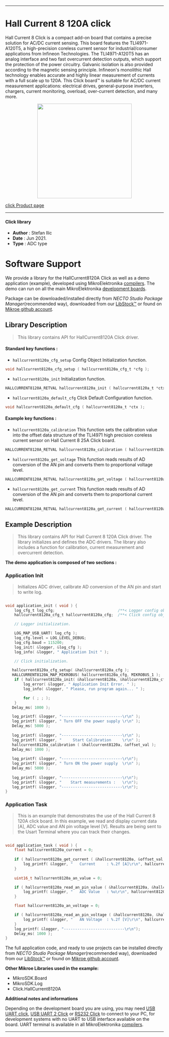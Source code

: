 
---
# Hall Current 8 120A click

Hall Current 8 Click is a compact add-on board that contains a precise solution for AC/DC current sensing. This board features the TLI4971-A120T5, a high-precision coreless current sensor for industrial/consumer applications from Infineon Technologies. The TLI4971-A120T5 has an analog interface and two fast overcurrent detection outputs, which support the protection of the power circuitry. Galvanic isolation is also provided according to the magnetic sensing principle. Infineon's monolithic Hall technology enables accurate and highly linear measurement of currents with a full scale up to 120A. This Click board™ is suitable for AC/DC current measurement applications: electrical drives, general-purpose inverters, chargers, current monitoring, overload, over-current detection, and many more.

<p align="center">
  <img src="https://download.mikroe.com/images/click_for_ide/hallcurrent8120a_click.png" height=300px>
</p>

[click Product page](https://www.mikroe.com/hall-current-8-click-120a)

---


#### Click library

- **Author**        : Stefan Ilic
- **Date**          : Jun 2021.
- **Type**          : ADC type


# Software Support

We provide a library for the HallCurrent8120A Click
as well as a demo application (example), developed using MikroElektronika
[compilers](https://www.mikroe.com/necto-studio).
The demo can run on all the main MikroElektronika [development boards](https://www.mikroe.com/development-boards).

Package can be downloaded/installed directly from *NECTO Studio Package Manager*(recommended way), downloaded from our [LibStock&trade;](https://libstock.mikroe.com) or found on [Mikroe github account](https://github.com/MikroElektronika/mikrosdk_click_v2/tree/master/clicks).

## Library Description

> This library contains API for HallCurrent8120A Click driver.

#### Standard key functions :

- `hallcurrent8120a_cfg_setup` Config Object Initialization function.
```c
void hallcurrent8120a_cfg_setup ( hallcurrent8120a_cfg_t *cfg );
```

- `hallcurrent8120a_init` Initialization function.
```c
HALLCURRENT8120A_RETVAL hallcurrent8120a_init ( hallcurrent8120a_t *ctx, hallcurrent8120a_cfg_t *cfg );
```

- `hallcurrent8120a_default_cfg` Click Default Configuration function.
```c
void hallcurrent8120a_default_cfg ( hallcurrent8120a_t *ctx );
```

#### Example key functions :

- `hallcurrent8120a_calibration` This function sets the calibration value into the offset data structure of the TLI4971 high precision coreless current sensor on Hall Current 8 25A Click board.
```c
HALLCURRENT8120A_RETVAL hallcurrent8120a_calibration ( hallcurrent8120a_t *ctx, hallcurrent8120a_offset_t *offset_val );
```

- `hallcurrent8120a_get_voltage` This function reads results of AD conversion of the AN pin and converts them to proportional voltage level.
```c
HALLCURRENT8120A_RETVAL hallcurrent8120a_get_voltage ( hallcurrent8120a_t *ctx, float *avr_voltage );
```

- `hallcurrent8120a_get_current` This function reads results of AD conversion of the AN pin and converts them to proportional current level.
```c
HALLCURRENT8120A_RETVAL hallcurrent8120a_get_current ( hallcurrent8120a_t *ctx, hallcurrent8120a_offset_t *offset_val, float *current );
```

## Example Description

> This library contains API for Hall Current 8 120A Click driver. The library initializes and defines the ADC drivers. The library also includes a function for calibration, current measurement and overcurrent detection.

**The demo application is composed of two sections :**

### Application Init

> Initializes ADC driver, calibrate AD conversion of the AN pin and start to write log.

```c

void application_init ( void ) {
    log_cfg_t log_cfg;                            /**< Logger config object. */
    hallcurrent8120a_cfg_t hallcurrent8120a_cfg;  /**< Click config object. */

    // Logger initialization.

    LOG_MAP_USB_UART( log_cfg );
    log_cfg.level = LOG_LEVEL_DEBUG;
    log_cfg.baud = 115200;
    log_init( &logger, &log_cfg );
    log_info( &logger, " Application Init " );

    // Click initialization.

   hallcurrent8120a_cfg_setup( &hallcurrent8120a_cfg );
   HALLCURRENT8120A_MAP_MIKROBUS( hallcurrent8120a_cfg, MIKROBUS_1 );
    if ( hallcurrent8120a_init( &hallcurrent8120a, &hallcurrent8120a_cfg ) == ADC_ERROR ) {
        log_error( &logger, " Application Init Error. " );
        log_info( &logger, " Please, run program again... " );

        for ( ; ; );
    }
   Delay_ms( 1000 );

   log_printf( &logger, "---------------------------\r\n" );
   log_printf( &logger, " Turn OFF the power supply \r\n" );
   Delay_ms( 5000 );
   
   log_printf( &logger, "---------------------------\r\n" );
   log_printf( &logger, "     Start Calibration     \r\n" );
   hallcurrent8120a_calibration ( &hallcurrent8120a, &offset_val );
   Delay_ms( 1000 );
   
   log_printf( &logger, "---------------------------\r\n");
   log_printf( &logger, " Turn ON the power supply  \r\n" );
   Delay_ms( 5000 );
   
   log_printf( &logger, "---------------------------\r\n");
   log_printf( &logger, "    Start measurements :   \r\n");
   log_printf( &logger, "---------------------------\r\n");
}

```

### Application Task

> This is an example that demonstrates the use of the Hall Current 8 120A click board. In this example, we read and display current data [A], ADC value and AN pin voltage level [V]. Results are being sent to the Usart Terminal where you can track their changes.

```c

void application_task ( void ) {
    float hallcurrent8120a_current = 0;
    
    if ( hallcurrent8120a_get_current ( &hallcurrent8120a, &offset_val, &hallcurrent8120a_current ) != ADC_ERROR ) {
        log_printf( &logger, "   Current     : %.2f [A]\r\n", hallcurrent8120a_current );
    }
    
    uint16_t hallcurrent8120a_an_value = 0;

    if ( hallcurrent8120a_read_an_pin_value ( &hallcurrent8120a, &hallcurrent8120a_an_value ) != ADC_ERROR ) {
        log_printf( &logger, "   ADC Value   : %u\r\n", hallcurrent8120a_an_value );
    }

    float hallcurrent8120a_an_voltage = 0;

    if ( hallcurrent8120a_read_an_pin_voltage ( &hallcurrent8120a, &hallcurrent8120a_an_voltage ) != ADC_ERROR ) {
        log_printf( &logger, "   AN Voltage  : %.2f [V]\r\n", hallcurrent8120a_an_voltage );
    }
    log_printf( &logger, "---------------------------\r\n");
    Delay_ms( 1000 );
}

```
 

The full application code, and ready to use projects can be installed directly from *NECTO Studio Package Manager*(recommended way), downloaded from our [LibStock&trade;](https://libstock.mikroe.com) or found on [Mikroe github account](https://github.com/MikroElektronika/mikrosdk_click_v2/tree/master/clicks).

**Other Mikroe Libraries used in the example:**

- MikroSDK.Board
- MikroSDK.Log
- Click.HallCurrent8120A

**Additional notes and informations**

Depending on the development board you are using, you may need
[USB UART click](https://www.mikroe.com/usb-uart-click),
[USB UART 2 Click](https://www.mikroe.com/usb-uart-2-click) or
[RS232 Click](https://www.mikroe.com/rs232-click) to connect to your PC, for
development systems with no UART to USB interface available on the board. UART
terminal is available in all MikroElektronika
[compilers](https://shop.mikroe.com/compilers).

---
